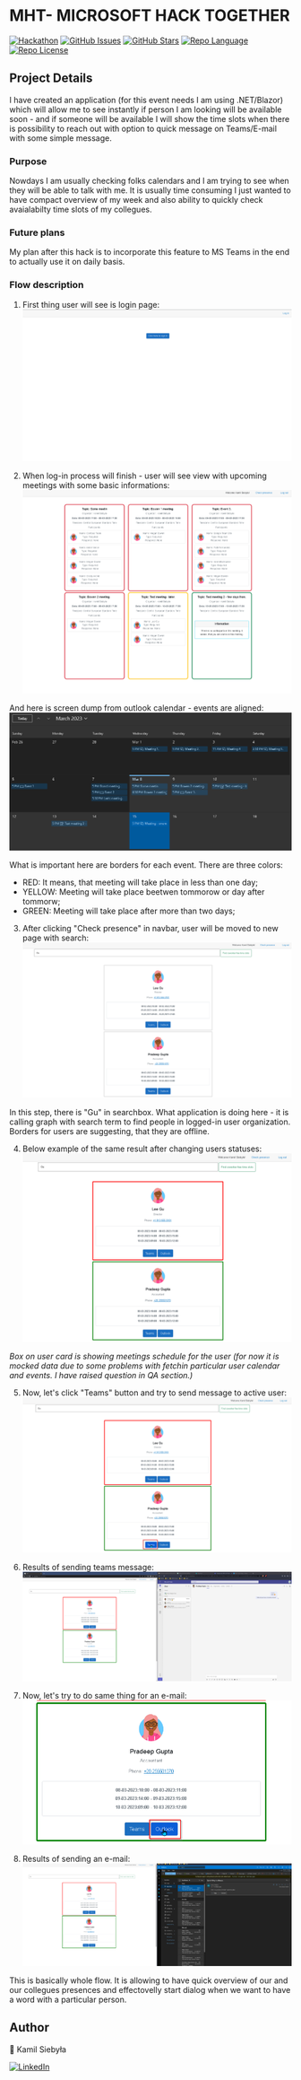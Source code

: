 # MHT- MICROSOFT HACK TOGETHER

[![Hackathon][badge_hackathon]][link_hackathon]
[![GitHub Issues][badge_issues]][link_issues]
[![GitHub Stars][badge_repo_stars]][link_repo]
[![Repo Language][badge_language]][link_repo]
[![Repo License][badge_license]][link_repo]

## Project Details

I have created an application (for this event needs I am using .NET/Blazor) which will allow me to see instantly if person I am looking will be available soon - and if someone will be available I will show the time slots when there is possibility to reach out with option to quick message on Teams/E-mail with some simple message.

### Purpose
Nowdays I am usually checking folks calendars and I am trying to see when they will be able to talk with me. It is usually time consuming I just wanted to have compact overview of my week and also ability to quickly check avaialabilty time slots of my collegues.

### Future plans
My plan after this hack is to incorporate this feature to MS Teams in the end to actually use it on daily basis. 

### Flow description

1. First thing user will see is login page: 
![alt text](https://github.com/KamilSiebyla/MHT/blob/fa5b1db52f9fddc3fe390ffe62646caf5a6f39fc/MHT/wwwroot/flow_images/og_in_page.png?raw=true)

2. When log-in process will finish - user will see view with upcoming meetings with some basic informations:
![alt text](https://github.com/KamilSiebyla/MHT/blob/11896ce7b10aa4d8cfbcfddb09a6a5f2c0c956d7/MHT/wwwroot/flow_images/3_incoming_events_in_app.png?raw=true)

And here is screen dump from outlook calendar - events are aligned: 
![alt text](https://github.com/KamilSiebyla/MHT/blob/11896ce7b10aa4d8cfbcfddb09a6a5f2c0c956d7/MHT/wwwroot/flow_images/2_calendar_outllok_after_login_page.png?raw=true)

What is important here are borders for each event. There are three colors: 
- RED: It means, that meeting will take place in less than one day; 
- YELLOW: Meeting will take place beetwen tommorow or day after tommorw;
- GREEN: Meeting will take place after more than two days;

3. After clicking "Check presence" in navbar, user will be moved to new page with search:
![alt text](https://github.com/KamilSiebyla/MHT/blob/11896ce7b10aa4d8cfbcfddb09a6a5f2c0c956d7/MHT/wwwroot/flow_images/5_search_coworkers_result.png?raw=true)

In this step, there is "Gu" in searchbox. What application is doing here - it is calling graph with search term to find people in logged-in user organization. Borders for users are suggesting, that they are offline. 

4. Below example of the same result after changing users statuses:
![alt text](https://github.com/KamilSiebyla/MHT/blob/11896ce7b10aa4d8cfbcfddb09a6a5f2c0c956d7/MHT/wwwroot/flow_images/6_status_show_for_search_coworker.png?raw=true)

*Box on user card is showing meetings schedule for the user (for now it is mocked data due to some problems with fetchin particular user calendar and events. I have raised question in QA section.)*

5. Now, let's click "Teams" button and try to send message to active user: 
![alt text](https://github.com/KamilSiebyla/MHT/blob/11896ce7b10aa4d8cfbcfddb09a6a5f2c0c956d7/MHT/wwwroot/flow_images/7_send_teams_message_click.png?raw=true)

6. Results of sending teams message:
![alt text](https://github.com/KamilSiebyla/MHT/blob/11896ce7b10aa4d8cfbcfddb09a6a5f2c0c956d7/MHT/wwwroot/flow_images/9_success_message_to_pradeep.png?raw=true)

7. Now, let's try to do same thing for an e-mail:
![alt text](https://github.com/KamilSiebyla/MHT/blob/11896ce7b10aa4d8cfbcfddb09a6a5f2c0c956d7/MHT/wwwroot/flow_images/8_send_outllok_message.png?raw=true)

8. Results of sending an e-mail:
![alt text](https://github.com/KamilSiebyla/MHT/blob/11896ce7b10aa4d8cfbcfddb09a6a5f2c0c956d7/MHT/wwwroot/flow_images/10_success_mail_to_pradeep.png?raw=true)

This is basically whole flow. It is allowing to have quick overview of our and our collegues presences and effectovelly start dialog when we want to have a word with a particular person. 

## Author

👤 Kamil Siebyła

[![LinkedIn][badge_linkedin]][link_linkedin]

[badge_hackathon]: https://img.shields.io/badge/Microsoft%20-Hack--Together-orange?style=for-the-badge&logo=microsoft
[link_hackathon]: https://github.com/microsoft/hack-together
[link_linkedin]: https://www.linkedin.com/in/kamilsiebyla
[badge_linkedin]: https://img.shields.io/badge/LinkedIn-KamilSiebyła-blue?style=for-the-badge&logo=linkedin
[badge_language]: https://img.shields.io/badge/language-C%23-blue?style=for-the-badge
[badge_license]: https://img.shields.io/github/license/KamilSiebyla/MHT?style=for-the-badge
[badge_issues]: https://img.shields.io/github/issues/KamilSiebyla/MHT?style=for-the-badge
[badge_repo_stars]: https://img.shields.io/github/stars/KamilSiebyla/MHT?logo=github&style=for-the-badge
[link_issues]: https://github.com/KamilSiebyla/MHT/issues
[link_repo]: https://github.com/KamilSiebyla/MHT
[link_actions]: https://github.com/KamilSiebyla/MHT
